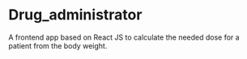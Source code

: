# Drug_administrator
A frontend app based on React JS to calculate the needed dose for a patient from the body weight.
